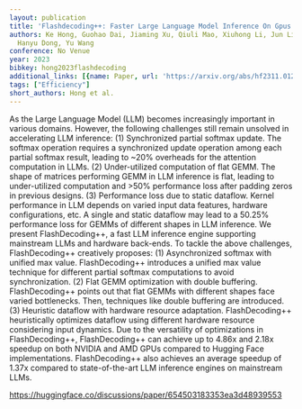 ```yaml
---
layout: publication
title: 'Flashdecoding++: Faster Large Language Model Inference On Gpus'
authors: Ke Hong, Guohao Dai, Jiaming Xu, Qiuli Mao, Xiuhong Li, Jun Liu, Kangdi Chen,
  Hanyu Dong, Yu Wang
conference: No Venue
year: 2023
bibkey: hong2023flashdecoding
additional_links: [{name: Paper, url: 'https://arxiv.org/abs/hf2311.01282'}]
tags: ["Efficiency"]
short_authors: Hong et al.
---
```

As the Large Language Model (LLM) becomes increasingly important in various domains. However, the following challenges still remain unsolved in accelerating LLM inference: (1) Synchronized partial softmax update. The softmax operation requires a synchronized update operation among each partial softmax result, leading to ~20% overheads for the attention computation in LLMs. (2) Under-utilized computation of flat GEMM. The shape of matrices performing GEMM in LLM inference is flat, leading to under-utilized computation and >50% performance loss after padding zeros in previous designs. (3) Performance loss due to static dataflow. Kernel performance in LLM depends on varied input data features, hardware configurations, etc. A single and static dataflow may lead to a 50.25% performance loss for GEMMs of different shapes in LLM inference. We present FlashDecoding++, a fast LLM inference engine supporting mainstream LLMs and hardware back-ends. To tackle the above challenges, FlashDecoding++ creatively proposes: (1) Asynchronized softmax with unified max value. FlashDecoding++ introduces a unified max value technique for different partial softmax computations to avoid synchronization. (2) Flat GEMM optimization with double buffering. FlashDecoding++ points out that flat GEMMs with different shapes face varied bottlenecks. Then, techniques like double buffering are introduced. (3) Heuristic dataflow with hardware resource adaptation. FlashDecoding++ heuristically optimizes dataflow using different hardware resource considering input dynamics. Due to the versatility of optimizations in FlashDecoding++, FlashDecoding++ can achieve up to 4.86x and 2.18x speedup on both NVIDIA and AMD GPUs compared to Hugging Face implementations. FlashDecoding++ also achieves an average speedup of 1.37x compared to state-of-the-art LLM inference engines on mainstream LLMs.

https://huggingface.co/discussions/paper/654503183353ea3d48939553